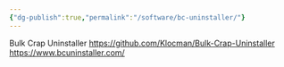```yaml
---
{"dg-publish":true,"permalink":"/software/bc-uninstaller/"}
---
```


Bulk Crap Uninstaller
https://github.com/Klocman/Bulk-Crap-Uninstaller
https://www.bcuninstaller.com/